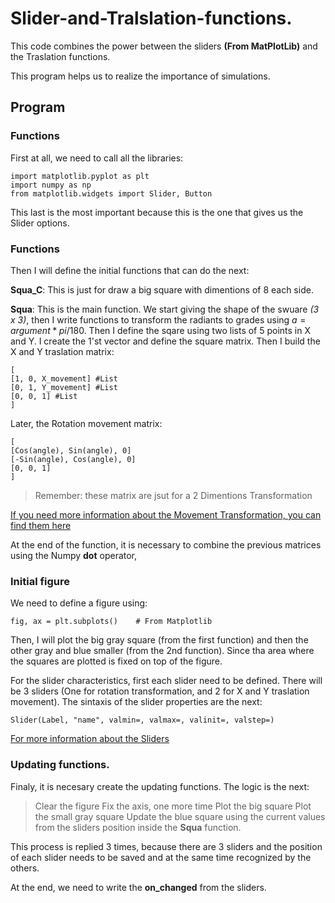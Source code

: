 # Slider-and-Tralslation-functions.

This code combines the power between the sliders **(From MatPlotLib)** and the Traslation functions. 

This program helps us to realize the importance of simulations. 

## Program

### Functions

First at all, we need to call all the libraries:

```
import matplotlib.pyplot as plt
import numpy as np
from matplotlib.widgets import Slider, Button
``` 

This last is the most important because this is the one that gives us the Slider options. 

### Functions

Then I will define the initial functions that can do the next: 

**Squa_C**: This is just for draw a big square with dimentions of 8 each side. 

**Squa**: This is the main function. We start giving the shape of the swuare _(3 x 3)_, then I write functions to transform the radiants to grades using $`a = argument * pi / 180`$. Then I define the sqare using two lists of 5 points in X and Y. I create the 1'st vector and define the square matrix. Then I build the X and Y traslation matrix: 


```
[
[1, 0, X_movement] #List
[0, 1, Y_movement] #List
[0, 0, 1] #List
]
```

Later, the Rotation movement matrix: 

```
[
[Cos(angle), Sin(angle), 0]
[-Sin(angle), Cos(angle), 0]
[0, 0, 1]
]
```

> Remember: these matrix are jsut for a 2 Dimentions Transformation

[If you need more information about the Movement Transformation, you can find them here](https://www.tutorialspoint.com/computer_graphics/2d_transformation.htm)

At the end of the function, it is necessary to combine the previous matrices using the Numpy **dot** operator, 


### Initial figure

We need to define a figure using: 

```
fig, ax = plt.subplots()    # From Matplotlib
```

Then, I will plot the big gray square (from the first function) and then the other gray and blue smaller (from the 2nd function). Since tha area where the squares are plotted is fixed on top of the figure. 

For the slider characteristics, first each slider need to be defined. There will be 3 sliders (One for rotation transformation, and 2 for X and Y traslation movement). The sintaxis of the slider properties are the next: 

```
Slider(Label, "name", valmin=, valmax=, valinit=, valstep=)
```

[For more information about the Sliders](https://matplotlib.org/stable/gallery/widgets/slider_demo.html)


### Updating functions. 

Finaly, it is necesary create the updating functions. The logic is the next: 

> Clear the figure
> Fix the axis, one more time
> Plot the big square
> Plot the small gray square
> Update the blue square using the current values from the sliders position inside the **Squa** function. 

This process is replied 3 times, because there are 3 sliders and the position of each slider needs to be saved and at the same time recognized by the others.



At the end, we need to write the **on_changed** from the sliders. 


